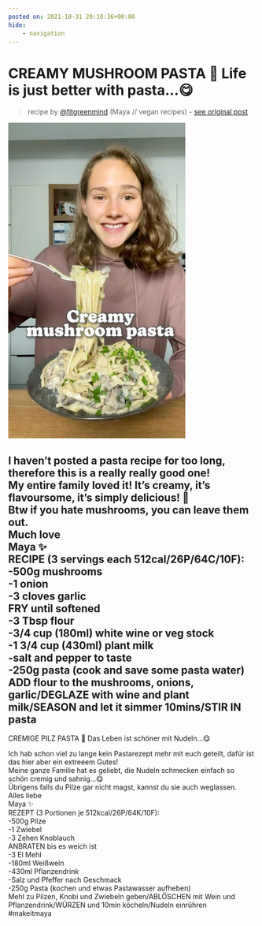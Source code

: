 ```yaml
---
posted on: 2021-10-31 20:10:36+00:00
hide:
    - navigation
---
```


# CREAMY MUSHROOM PASTA 🍝 Life is just better with pasta…😋 

> recipe by [@fitgreenmind](https://www.instagram.com/fitgreenmind/) 
(Maya // vegan recipes) - [see original post](https://instagram.com/p/CVtLYlDKJtp)

![](../img/fitgreenmind_31-10-2021_2010.png)

  
I haven’t posted a pasta recipe for too long, therefore this is a really really good one!   
My entire family loved it! It’s creamy, it’s flavoursome, it’s simply delicious! 🤗  
Btw if you hate mushrooms, you can leave them out.  
Much love   
Maya ✨  
RECIPE (3 servings each 512cal/26P/64C/10F):  
-500g mushrooms  
-1 onion  
-3 cloves garlic  
FRY until softened  
-3 Tbsp flour  
-3/4 cup (180ml) white wine or veg stock  
-1 3/4 cup (430ml) plant milk  
-salt and pepper to taste  
-250g pasta (cook and save some pasta water)  
ADD flour to the mushrooms, onions, garlic/DEGLAZE with wine and plant milk/SEASON and let it simmer 10mins/STIR IN pasta  
-  
CREMIGE PILZ PASTA 🍝 Das Leben ist schöner mit Nudeln…😋  
  
Ich hab schon viel zu lange kein Pastarezept mehr mit euch geteilt, dafür ist das hier aber ein extreeem Gutes!   
Meine ganze Familie hat es geliebt, die Nudeln schmecken einfach so schön cremig und sahnig…😋  
Übrigens falls du Pilze gar nicht magst, kannst du sie auch weglassen.  
Alles liebe   
Maya ✨  
REZEPT (3 Portionen je 512kcal/26P/64K/10F):  
-500g Pilze  
-1 Zwiebel  
-3 Zehen Knoblauch   
ANBRATEN bis es weich ist  
-3 El Mehl  
-180ml Weißwein  
-430ml Pflanzendrink   
-Salz und Pfeffer nach Geschmack   
-250g Pasta (kochen und etwas Pastawasser aufheben)  
Mehl zu Pilzen, Knobi und Zwiebeln geben/ABLÖSCHEN mit Wein und Pflanzendrink/WÜRZEN und 10min köcheln/Nudeln einrühren  
\#makeitmaya   
